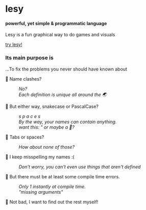 # lesy
#### powerful, yet simple & programmatic language

Lesy is a fun graphical way to do games and visuals

[try lesy!](https://lesy-lang.github.io/lesy/)

### Its main purpose is
...To fix the problems you never should have known about

[//]: #
( how to indent https://stackoverflow.com/questions/44810511/how-to-add-empty-spaces-into-md-markdown-readme-on-github
, how to comment https://stackoverflow.com/questions/4823468/comments-in-markdown
)

:speech_balloon: Name clashes?

&emsp;&emsp;&emsp;_No?_ </br>
&emsp;&emsp;&emsp;_Each definition is unique all around the 🌏_

:speech_balloon: But either way, snakecase or PascalCase?

&emsp;&emsp;&emsp;_s p a c e s_ </br>
&emsp;&emsp;&emsp;_By the way, your names can contain anything._ </br>
&emsp;&emsp;&emsp;_want this: " or maybe a 🌲?_

:speech_balloon: Tabs or spaces?

&emsp;&emsp;&emsp;_How about none of those?_

:speech_balloon: I keep misspelling my names :(

&emsp;&emsp;&emsp;_Don't worry, you can't even use things that aren't defined_

:speech_balloon: But there must be at least some compile time errors.

&emsp;&emsp;&emsp;_Only 1 instantly at compile time._ </br>
&emsp;&emsp;&emsp;_"missing arguments"_

:speech_balloon: Not bad, I want to find out the rest myself!


